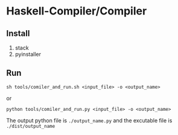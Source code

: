 # Haskell-Compiler/Compiler

## Install
1. stack
2. pyinstaller

## Run
```
sh tools/comiler_and_run.sh <input_file> -o <output_name>
```
or 
```
python tools/comiler_and_run.py <input_file> -o <output_name>
```

The output python file is `./output_name.py` and the excutable file is `./dist/output_name`